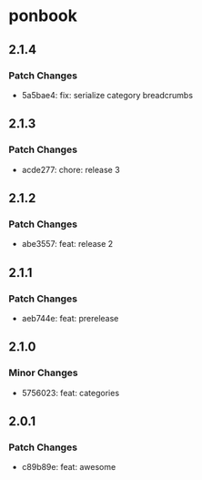 # ponbook

## 2.1.4

### Patch Changes

- 5a5bae4: fix: serialize category breadcrumbs

## 2.1.3

### Patch Changes

- acde277: chore: release 3

## 2.1.2

### Patch Changes

- abe3557: feat: release 2

## 2.1.1

### Patch Changes

- aeb744e: feat: prerelease

## 2.1.0

### Minor Changes

- 5756023: feat: categories

## 2.0.1

### Patch Changes

- c89b89e: feat: awesome
